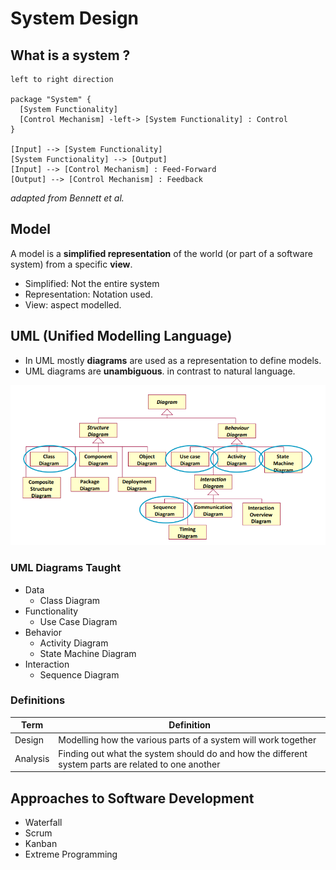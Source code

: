 # System Design

## What is a system ?

```plantuml
left to right direction

package "System" {
  [System Functionality]
  [Control Mechanism] -left-> [System Functionality] : Control
}

[Input] --> [System Functionality]
[System Functionality] --> [Output]
[Input] --> [Control Mechanism] : Feed-Forward
[Output] --> [Control Mechanism] : Feedback

```

*adapted from Bennett et al.*

## Model

A model is a **simplified representation** of the world (or part of a software system) from a specific **view**.

+ Simplified: Not the entire system
+ Representation: Notation used.
+ View: aspect modelled.

## UML (Unified Modelling Language)

+ In UML mostly **diagrams** are used as a representation to define models.
+ UML diagrams are **unambiguous**. in contrast to natural language.

![test](./uml.png)

### UML Diagrams Taught
+ Data
    + Class Diagram
+ Functionality
    + Use Case Diagram
+ Behavior
    + Activity Diagram
    + State Machine Diagram
+ Interaction
    + Sequence Diagram

### Definitions

| Term | Definition|
| ---- | --------- |
| Design | Modelling how the various parts of a system will work together |
| Analysis | Finding out what the system should do and how the different system parts are related to one another |

## Approaches to Software Development
+ Waterfall
+ Scrum
+ Kanban
+ Extreme Programming